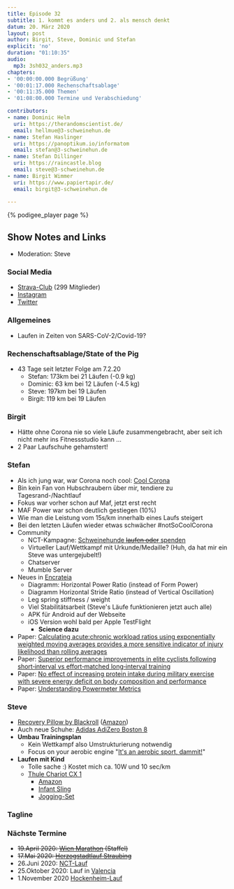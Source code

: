 ```yaml
---
title: Episode 32
subtitle: 1. kommt es anders und 2. als mensch denkt
datum: 20. März 2020
layout: post
author: Birgit, Steve, Dominic und Stefan
explicit: 'no'
duration: "01:10:35"
audio:
  mp3: 3sh032_anders.mp3
chapters:
- '00:00:00.000 Begrüßung'
- '00:01:17.000 Rechenschaftsablage'
- '00:11:35.000 Themen'
- '01:08:00.000 Termine und Verabschiedung'

contributors:
- name: Dominic Helm
  uri: https://therandomscientist.de/
  email: hellmue@3-schweinehun.de
- name: Stefan Haslinger
  uri: https://panoptikum.io/informatom
  email: stefan@3-schweinehun.de
- name: Stefan Dillinger
  uri: https://raincastle.blog
  email: steve@3-schweinehun.de
- name: Birgit Wimmer
  uri: https://www.papiertapir.de/
  email: birgit@3-schweinehun.de

---
```


{% podigee_player page %}

## Show Notes and Links

* Moderation: Steve

### Social Media

* [Strava-Club](https://www.strava.com/clubs/3schweinehunde) (299 Mitglieder)
* [Instagram](https://www.instagram.com/3_schweinehunde/)
* [Twitter](https://twitter.com/3schweinehunde)

### Allgemeines

* Laufen in Zeiten von SARS-CoV-2/Covid-19?

### Rechenschaftsablage/State of the Pig

* 43 Tage seit letzter Folge am 7.2.20
  * Stefan: 173km bei 21 Läufen (-0.9 kg)
  * Dominic: 63 km bei 12 Läufen (-4.5 kg)
  * Steve: 197km bei 19 Läufen
  * Birgit: 119 km bei 19 Läufen

### Birgit

* Hätte ohne Corona nie so viele Läufe zusammengebracht, aber seit ich nicht mehr ins Fitnessstudio kann ...
* 2 Paar Laufschuhe gehamstert!

### Stefan

* Als ich jung war, war Corona noch cool: [Cool Corona](https://www.youtube.com/watch?v=KbWtaxoIQeg)
* Bin kein Fan von Hubschraubern über mir, tendiere zu Tagesrand-/Nachtlauf
* Fokus war vorher schon auf Maf, jetzt erst recht
* MAF Power war schon deutlich gestiegen (10%)
* Wie man die Leistung vom 15s/km innerhalb eines Laufs steigert
* Bei den letzten Läufen wieder etwas schwächer #notSoCoolCorona
* Community
  * NCT-Kampagne: [Schweinehunde ~~laufen oder~~ spenden](https://www.nct-heidelberg.de/das-nct/spenden/spendenaktion.html?cfd=uuhxl#cff)
  * Virtueller Lauf/Wettkampf mit Urkunde/Medaille?
    (Huh, da hat mir ein Steve was untergejubelt!)
  * Chatserver
  * Mumble Server
* Neues in [Encrateia](https://encrateia.informatom.com/)
  * Diagramm: Horizontal Power Ratio (instead of Form Power)
  * Diagramm Horizontal Stride Ratio (instead of Vertical Oscillation)
  * Leg spring stiffness / weight
  * Viel Stabilitätsarbeit (Steve's Läufe funktionieren jetzt auch alle)
  * APK für Android auf der Webseite
  * iOS Version wohl bald per Apple TestFlight
    * **Science dazu**
* Paper: [Calculating acute:chronic workload ratios using exponentially weighted moving averages provides a more sensitive indicator of injury likelihood than rolling averages](https://www.researchgate.net/publication/311860780_Calculating_acute_Chronic_workload_ratios_using_exponentially_weighted_moving_averages_provides_a_more_sensitive_indicator_of_injury_likelihood_than_rolling_averages)
* Paper: [Superior performance improvements in elite cyclists following short‐interval vs effort‐matched long‐interval training](https://onlinelibrary.wiley.com/doi/full/10.1111/sms.13627)
* Paper: [No effect of increasing protein intake during military exercise with severe energy deficit on body composition and performance](https://onlinelibrary.wiley.com/doi/abs/10.1111/sms.13634)
* Paper: [Understanding Powermeter Metrics](https://docs.google.com/document/u/3/d/e/2PACX-1vSS2mB3I3M_193Al8Kx02fSuDrK9uS8zJLqKv5WSQPcCEgPh19RPxMMbzk7OxKg3-A2QZkQ6_vDLR0q/pub)
  
### Steve

* [Recovery Pillow by Blackroll](https://shop.blackroll.com/products/blackroll-recovery-pillow) ([Amazon](https://amzn.to/3cu08Cm))
* Auch neue Schuhe: [Adidas AdiZero Boston 8](https://www.adidas.de/adizero-boston-8-schuh/EF0718.html?cm_mmc=AdieSEM_PLA_MSN-_-GS-OPT-DE-Categories-SubBranded-_-SUBBRAND%20-%20outlet-_-PRODUCT%20GROUP&cm_mmca1=DE&cm_mmca2=e&ds_agid=58700004722757448&gclid=CPiUu6bkqegCFcE4GwodRXsN2g&gclsrc=ds&msclkid=024f9aedbf7b17198f8cc498a7860b8f)
* **Umbau Trainingsplan**
  * Kein Wettkampf also Umstrukturierung notwendig
  * Focus on your aerobic engine "[It's an aerobic sport, dammit!](https://docs.google.com/document/d/e/2PACX-1vRvURVTw5u16T2xaYUAZhO0ZT46KVzdHpelgIq86tYNuyscRjGQIWcYrP4Rr6Sje9dvF90VjmIOCjtQ/pub)"
* **Laufen mit Kind**
  * Tolle sache :) Kostet mich ca. 10W und 10 sec/km
  * [Thule Chariot CX 1](https://shop.zweirad-stadler.de/Fahrrad-Shop/Anhaenger/Kinderanhaenger/Thule-Chariot-CX1-inkl-Fahrradset-2016.html)
    * [Amazon](https://amzn.to/2WvWXV6)
    * [Infant Sling](https://shop.zweirad-stadler.de/Fahrrad-Teile/Kindersitze-Kindertransport/Zubehoer/Thule-Babysitz-fuer-Anhaenger.html)
    * [Jogging-Set](https://shop.zweirad-stadler.de/Fahrrad-Teile/Kindersitze-Kindertransport/Zubehoer/Thule-Jogging-Set-Chariot-CX-1.html)

### Tagline

### Nächste Termine

* ~~19.April 2020: [Wien Marathon](https://www.vienna-marathon.com/) (Staffel)~~
* ~~17.Mai 2020: [Herzogstadtlauf Straubing](https://www.herzogstadtlauf.de/home/#_)~~
* 26.Juni 2020: [NCT-Lauf](https://www.nct-heidelberg.de/das-nct/spenden/nct-lauf.html)
* 25.Oktober 2020: Lauf in [Valencia](https://www.valenciaciudaddelrunning.com)
* 1.November 2020 [Hockenheim-Lauf](https://www.asgtria-hockenheim.de/hockenheim-lauf/allg-infos/)
